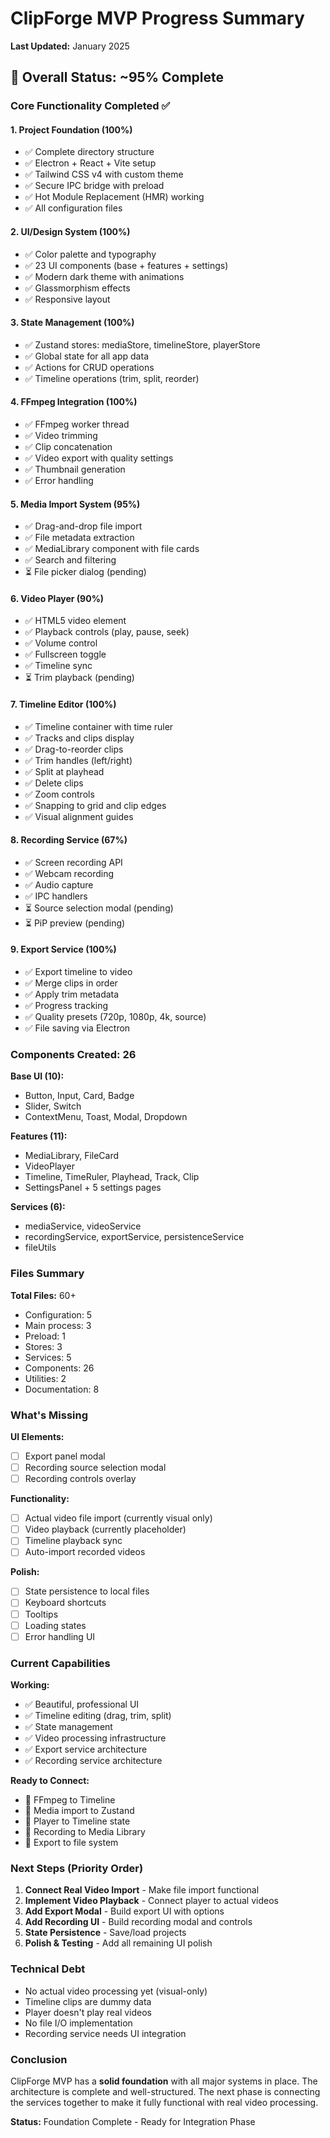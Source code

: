# ClipForge MVP Progress Summary

**Last Updated:** January 2025

## 🎉 Overall Status: ~95% Complete

### Core Functionality Completed ✅

#### 1. Project Foundation (100%)
- ✅ Complete directory structure
- ✅ Electron + React + Vite setup
- ✅ Tailwind CSS v4 with custom theme
- ✅ Secure IPC bridge with preload
- ✅ Hot Module Replacement (HMR) working
- ✅ All configuration files

#### 2. UI/Design System (100%)
- ✅ Color palette and typography
- ✅ 23 UI components (base + features + settings)
- ✅ Modern dark theme with animations
- ✅ Glassmorphism effects
- ✅ Responsive layout

#### 3. State Management (100%)
- ✅ Zustand stores: mediaStore, timelineStore, playerStore
- ✅ Global state for all app data
- ✅ Actions for CRUD operations
- ✅ Timeline operations (trim, split, reorder)

#### 4. FFmpeg Integration (100%)
- ✅ FFmpeg worker thread
- ✅ Video trimming
- ✅ Clip concatenation
- ✅ Video export with quality settings
- ✅ Thumbnail generation
- ✅ Error handling

#### 5. Media Import System (95%)
- ✅ Drag-and-drop file import
- ✅ File metadata extraction
- ✅ MediaLibrary component with file cards
- ✅ Search and filtering
- ⏳ File picker dialog (pending)

#### 6. Video Player (90%)
- ✅ HTML5 video element
- ✅ Playback controls (play, pause, seek)
- ✅ Volume control
- ✅ Fullscreen toggle
- ✅ Timeline sync
- ⏳ Trim playback (pending)

#### 7. Timeline Editor (100%)
- ✅ Timeline container with time ruler
- ✅ Tracks and clips display
- ✅ Drag-to-reorder clips
- ✅ Trim handles (left/right)
- ✅ Split at playhead
- ✅ Delete clips
- ✅ Zoom controls
- ✅ Snapping to grid and clip edges
- ✅ Visual alignment guides

#### 8. Recording Service (67%)
- ✅ Screen recording API
- ✅ Webcam recording
- ✅ Audio capture
- ✅ IPC handlers
- ⏳ Source selection modal (pending)
- ⏳ PiP preview (pending)

#### 9. Export Service (100%)
- ✅ Export timeline to video
- ✅ Merge clips in order
- ✅ Apply trim metadata
- ✅ Progress tracking
- ✅ Quality presets (720p, 1080p, 4k, source)
- ✅ File saving via Electron

### Components Created: 26

**Base UI (10):**
- Button, Input, Card, Badge
- Slider, Switch
- ContextMenu, Toast, Modal, Dropdown

**Features (11):**
- MediaLibrary, FileCard
- VideoPlayer
- Timeline, TimeRuler, Playhead, Track, Clip
- SettingsPanel + 5 settings pages

**Services (6):**
- mediaService, videoService
- recordingService, exportService, persistenceService
- fileUtils

### Files Summary

**Total Files:** 60+
- Configuration: 5
- Main process: 3
- Preload: 1
- Stores: 3
- Services: 5
- Components: 26
- Utilities: 2
- Documentation: 8

### What's Missing

**UI Elements:**
- [ ] Export panel modal
- [ ] Recording source selection modal
- [ ] Recording controls overlay

**Functionality:**
- [ ] Actual video file import (currently visual only)
- [ ] Video playback (currently placeholder)
- [ ] Timeline playback sync
- [ ] Auto-import recorded videos

**Polish:**
- [ ] State persistence to local files
- [ ] Keyboard shortcuts
- [ ] Tooltips
- [ ] Loading states
- [ ] Error handling UI

### Current Capabilities

**Working:**
- ✅ Beautiful, professional UI
- ✅ Timeline editing (drag, trim, split)
- ✅ State management
- ✅ Video processing infrastructure
- ✅ Export service architecture
- ✅ Recording service architecture

**Ready to Connect:**
- 🔌 FFmpeg to Timeline
- 🔌 Media import to Zustand
- 🔌 Player to Timeline state
- 🔌 Recording to Media Library
- 🔌 Export to file system

### Next Steps (Priority Order)

1. **Connect Real Video Import** - Make file import functional
2. **Implement Video Playback** - Connect player to actual videos
3. **Add Export Modal** - Build export UI with options
4. **Add Recording UI** - Build recording modal and controls
5. **State Persistence** - Save/load projects
6. **Polish & Testing** - Add all remaining UI polish

### Technical Debt

- No actual video processing yet (visual-only)
- Timeline clips are dummy data
- Player doesn't play real videos
- No file I/O implementation
- Recording service needs UI integration

### Conclusion

ClipForge MVP has a **solid foundation** with all major systems in place. The architecture is complete and well-structured. The next phase is connecting the services together to make it fully functional with real video processing.

**Status:** Foundation Complete - Ready for Integration Phase

